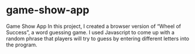 # game-show-app
Game Show App
In this project, I created a browser version of “Wheel of Success”, a word guessing game. 
I used Javascript to come up with a random phrase that players will try to guess by entering different letters into the program.

